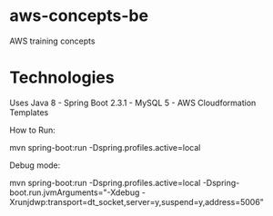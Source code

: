 # aws-concepts-be
AWS training concepts

# Technologies
Uses Java 8 - Spring Boot 2.3.1 - MySQL 5 - AWS Cloudformation Templates

How to Run:

mvn spring-boot:run -Dspring.profiles.active=local

Debug mode:

mvn spring-boot:run -Dspring.profiles.active=local -Dspring-boot.run.jvmArguments="-Xdebug -Xrunjdwp:transport=dt_socket,server=y,suspend=y,address=5006"